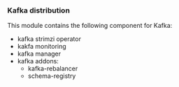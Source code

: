 ### Kafka distribution

This module contains the following component for Kafka:

- kafka strimzi operator
- kakfa  monitoring
- kafka manager
- kafka addons:
   - kafka-rebalancer
   - schema-registry
